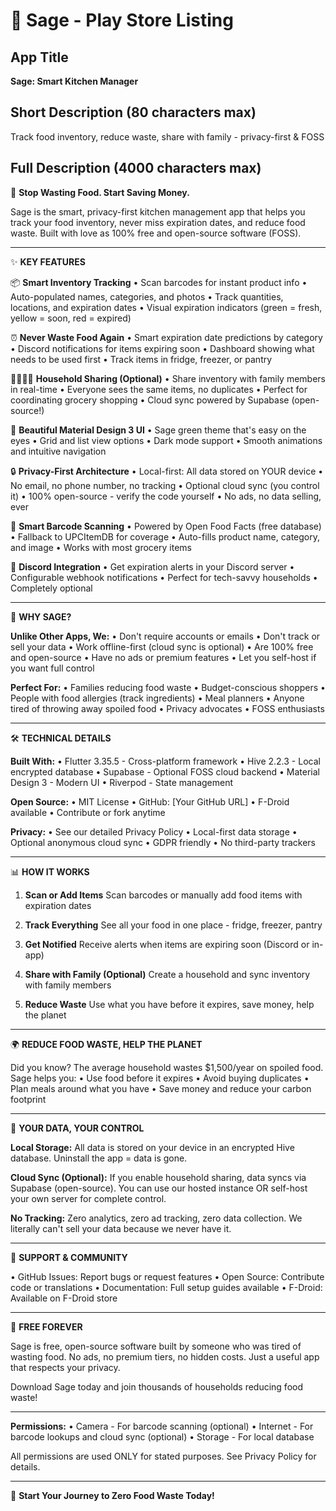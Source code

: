 # 🌿 Sage - Play Store Listing

## App Title
**Sage: Smart Kitchen Manager**

## Short Description (80 characters max)
Track food inventory, reduce waste, share with family - privacy-first & FOSS

## Full Description (4000 characters max)

🌿 **Stop Wasting Food. Start Saving Money.**

Sage is the smart, privacy-first kitchen management app that helps you track your food inventory, never miss expiration dates, and reduce food waste. Built with love as 100% free and open-source software (FOSS).

---

✨ **KEY FEATURES**

📦 **Smart Inventory Tracking**
• Scan barcodes for instant product info
• Auto-populated names, categories, and photos
• Track quantities, locations, and expiration dates
• Visual expiration indicators (green = fresh, yellow = soon, red = expired)

⏰ **Never Waste Food Again**
• Smart expiration date predictions by category
• Discord notifications for items expiring soon
• Dashboard showing what needs to be used first
• Track items in fridge, freezer, or pantry

👨‍👩‍👧‍👦 **Household Sharing (Optional)**
• Share inventory with family members in real-time
• Everyone sees the same items, no duplicates
• Perfect for coordinating grocery shopping
• Cloud sync powered by Supabase (open-source!)

🎨 **Beautiful Material Design 3 UI**
• Sage green theme that's easy on the eyes
• Grid and list view options
• Dark mode support
• Smooth animations and intuitive navigation

🔒 **Privacy-First Architecture**
• Local-first: All data stored on YOUR device
• No email, no phone number, no tracking
• Optional cloud sync (you control it)
• 100% open-source - verify the code yourself
• No ads, no data selling, ever

🚀 **Smart Barcode Scanning**
• Powered by Open Food Facts (free database)
• Fallback to UPCItemDB for coverage
• Auto-fills product name, category, and image
• Works with most grocery items

🔔 **Discord Integration**
• Get expiration alerts in your Discord server
• Configurable webhook notifications
• Perfect for tech-savvy households
• Completely optional

---

💚 **WHY SAGE?**

**Unlike Other Apps, We:**
• Don't require accounts or emails
• Don't track or sell your data
• Work offline-first (cloud sync is optional)
• Are 100% free and open-source
• Have no ads or premium features
• Let you self-host if you want full control

**Perfect For:**
• Families reducing food waste
• Budget-conscious shoppers
• People with food allergies (track ingredients)
• Meal planners
• Anyone tired of throwing away spoiled food
• Privacy advocates
• FOSS enthusiasts

---

🛠️ **TECHNICAL DETAILS**

**Built With:**
• Flutter 3.35.5 - Cross-platform framework
• Hive 2.2.3 - Local encrypted database
• Supabase - Optional FOSS cloud backend
• Material Design 3 - Modern UI
• Riverpod - State management

**Open Source:**
• MIT License
• GitHub: [Your GitHub URL]
• F-Droid available
• Contribute or fork anytime

**Privacy:**
• See our detailed Privacy Policy
• Local-first data storage
• Optional anonymous cloud sync
• GDPR friendly
• No third-party trackers

---

📊 **HOW IT WORKS**

1. **Scan or Add Items**
   Scan barcodes or manually add food items with expiration dates

2. **Track Everything**
   See all your food in one place - fridge, freezer, pantry

3. **Get Notified**
   Receive alerts when items are expiring soon (Discord or in-app)

4. **Share with Family (Optional)**
   Create a household and sync inventory with family members

5. **Reduce Waste**
   Use what you have before it expires, save money, help the planet

---

🌍 **REDUCE FOOD WASTE, HELP THE PLANET**

Did you know? The average household wastes $1,500/year on spoiled food. Sage helps you:
• Use food before it expires
• Avoid buying duplicates
• Plan meals around what you have
• Save money and reduce your carbon footprint

---

🔐 **YOUR DATA, YOUR CONTROL**

**Local Storage:**
All data is stored on your device in an encrypted Hive database. Uninstall the app = data is gone.

**Cloud Sync (Optional):**
If you enable household sharing, data syncs via Supabase (open-source). You can use our hosted instance OR self-host your own server for complete control.

**No Tracking:**
Zero analytics, zero ad tracking, zero data collection. We literally can't sell your data because we never have it.

---

📱 **SUPPORT & COMMUNITY**

• GitHub Issues: Report bugs or request features
• Open Source: Contribute code or translations
• Documentation: Full setup guides available
• F-Droid: Available on F-Droid store

---

💚 **FREE FOREVER**

Sage is free, open-source software built by someone who was tired of wasting food. No ads, no premium tiers, no hidden costs. Just a useful app that respects your privacy.

Download Sage today and join thousands of households reducing food waste!

---

**Permissions:**
• Camera - For barcode scanning (optional)
• Internet - For barcode lookups and cloud sync (optional)
• Storage - For local database

All permissions are used ONLY for stated purposes. See Privacy Policy for details.

---

🌿 **Start Your Journey to Zero Food Waste Today!**

